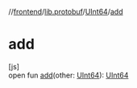//[frontend](../../../index.md)/[lib.protobuf](../index.md)/[UInt64](index.md)/[add](add.md)

# add

[js]\
open fun [add](add.md)(other: [UInt64](index.md)): [UInt64](index.md)

